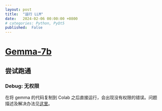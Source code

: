 ```yaml
---
layout: post
title:  "运行 LLM"
date:   2024-02-06 00:00:00 +0800
# categories: Python, PyQt5
published:  False
---
```


# [Gemma-7b](https://huggingface.co/google/gemma-7b)

## 尝试跑通

### Debug: 无权限

在将 gemma 的代码复制到 Colab 之后直接运行，会出现没有权限的错误。问题描述及解决办法见[这里](https://huggingface.co/google/gemma-7b/discussions/31)。